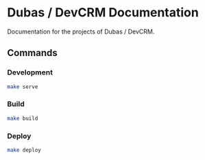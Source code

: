 # Dubas / DevCRM Documentation

Documentation for the projects of Dubas / DevCRM.

## Commands

### Development

```bash
make serve
```

### Build

```bash
make build
```

### Deploy

```bash
make deploy
```
